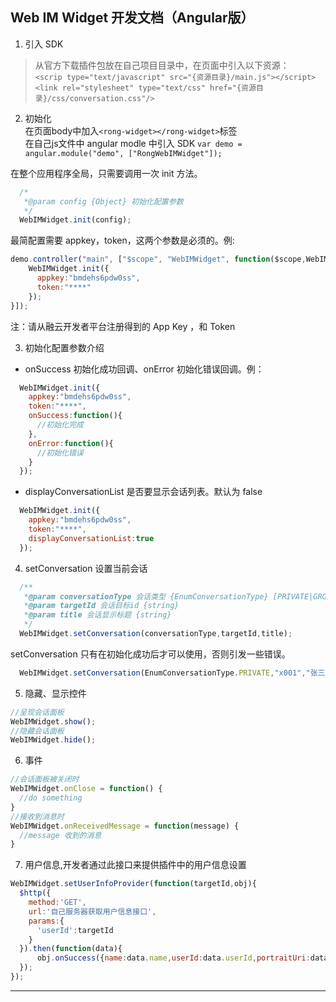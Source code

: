 ## Web IM Widget 开发文档（Angular版）

1. 引入 SDK
> 从官方下载插件包放在自己项目目录中，在页面中引入以下资源：  
`<scrip type="text/javascript" src="{资源目录}/main.js"></script>`  
  `<link rel="stylesheet" type="text/css" href="{资源目录}/css/conversation.css"/>`  

2. 初始化  
在页面body中加入`<rong-widget></rong-widget>`标签  
在自己js文件中 angular modle 中引入 SDK `var demo = angular.module("demo", ["RongWebIMWidget"]);`

  在整个应用程序全局，只需要调用一次 init 方法。  
```javascript
  /*
   *@param config {Object} 初始化配置参数
   */  
  WebIMWidget.init(config);  
```
  最简配置需要 appkey，token，这两个参数是必须的。例:
```javascript
demo.controller("main", ["$scope", "WebIMWidget", function($scope,WebIMWidget) {
    WebIMWidget.init({
      appkey:"bmdehs6pdw0ss",
      token:"****"
    });
}]);
```
注：请从融云开发者平台注册得到的 App Key ，和 Token

3. 初始化配置参数介绍  
  * onSuccess 初始化成功回调、onError 初始化错误回调。例：
```javascript
  WebIMWidget.init({
    appkey:"bmdehs6pdw0ss",
    token:"****",
    onSuccess:function(){
      //初始化完成
    },
    onError:function(){
      //初始化错误
    }
  });
```
  * displayConversationList 是否要显示会话列表。默认为 false
```javascript
  WebIMWidget.init({
    appkey:"bmdehs6pdw0ss",
    token:"****",
    displayConversationList:true
  });
```
4. setConversation 设置当前会话  
```javascript
  /**
   *@param conversationType 会话类型 {EnumConversationType} [PRIVATE|GROUP……]
   *@param targetId 会话目标id {string}
   *@param title 会话显示标题 {string}
   */
  WebIMWidget.setConversation(conversationType,targetId,title);
```
  setConversation 只有在初始化成功后才可以使用，否则引发一些错误。
```javascript
  WebIMWidget.setConversation(EnumConversationType.PRIVATE,"x001","张三");
```
5. 隐藏、显示控件
```javascript
//呈现会话面板
WebIMWidget.show();
//隐藏会话面板
WebIMWidget.hide();
```
6. 事件
```javascript
//会话面板被关闭时
WebIMWidget.onClose = function() {
  //do something
}
//接收到消息时
WebIMWidget.onReceivedMessage = function(message) {
  //message 收到的消息
}
```
7. 用户信息,开发者通过此接口来提供插件中的用户信息设置  
```JavaScript
WebIMWidget.setUserInfoProvider(function(targetId,obj){
  $http({
    method:'GET',
    url:'自己服务器获取用户信息接口',
    params:{
      'userId':targetId
    }
  }).then(function(data){
      obj.onSuccess({name:data.name,userId:data.userId,portraitUri:data.portraitUri});
  });
});
```

---
